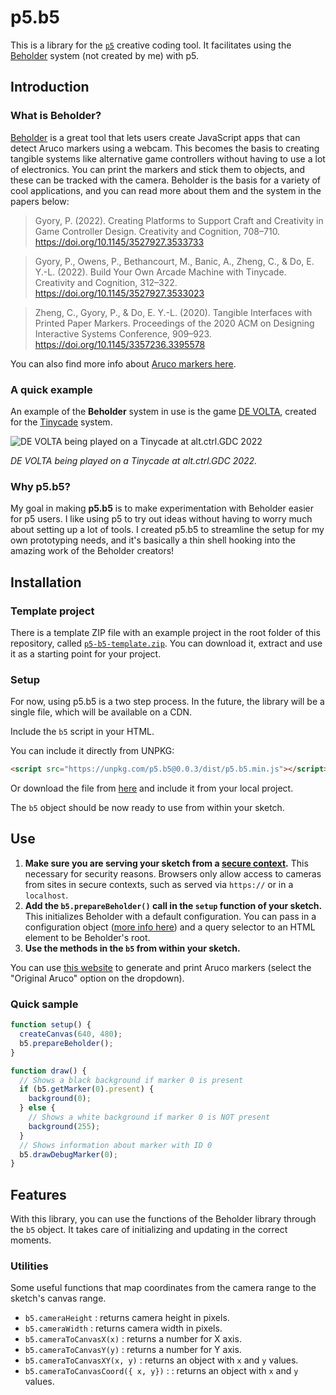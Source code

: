 # p5.b5

This is a library for the [`p5`](http://p5js.org) creative coding tool. It facilitates using the [Beholder](https://github.com/project-beholder/beholder-detection) system (not created by me) with p5.

## Introduction

### What is Beholder?

[Beholder](https://github.com/project-beholder/beholder-detection) is a great tool that lets users create JavaScript apps that can detect Aruco markers using a webcam. This becomes the basis to creating tangible systems like alternative game controllers without having to use a lot of electronics. You can print the markers and stick them to objects, and these can be tracked with the camera. Beholder is the basis for a variety of cool applications, and you can read more about them and the system in the papers below:

> Gyory, P. (2022). Creating Platforms to Support Craft and Creativity in Game Controller Design. Creativity and Cognition, 708–710. https://doi.org/10.1145/3527927.3533733

> Gyory, P., Owens, P., Bethancourt, M., Banic, A., Zheng, C., & Do, E. Y.-L. (2022). Build Your Own Arcade Machine with Tinycade. Creativity and Cognition, 312–322. https://doi.org/10.1145/3527927.3533023

> Zheng, C., Gyory, P., & Do, E. Y.-L. (2020). Tangible Interfaces with Printed Paper Markers. Proceedings of the 2020 ACM on Designing Interactive Systems Conference, 909–923. https://doi.org/10.1145/3357236.3395578

You can also find more info about [Aruco markers here](https://docs.opencv.org/3.2.0/d5/dae/tutorial_aruco_detection.html).

### A quick example

An example of the **Beholder** system in use is the game [DE VOLTA](https://enric.llagostera.com.br/2022/07/04/de-volta/), created for the [Tinycade](https://tinycade.github.io/tinycade-homepage/) system.

![DE VOLTA being played on a Tinycade at alt.ctrl.GDC 2022](imgs/devolta.gif)

_DE VOLTA being played on a Tinycade at alt.ctrl.GDC 2022._

### Why p5.b5?

My goal in making **p5.b5** is to make experimentation with Beholder easier for p5 users. I like using p5 to try out ideas without having to worry much about setting up a lot of tools. I created p5.b5 to streamline the setup for my own prototyping needs, and it's basically a thin shell hooking into the amazing work of the Beholder creators!

## Installation

### Template project

There is a template ZIP file with an example project in the root folder of this repository, called [`p5-b5-template.zip`](https://github.com/enricllagostera/p5.b5/blob/main/p5-b5-template.zip). You can download it, extract and use it as a starting point for your project.

### Setup

For now, using p5.b5 is a two step process. In the future, the library will be a single file, which will be available on a CDN.

Include the `b5` script in your HTML.

You can include it directly from UNPKG:

```html
<script src="https://unpkg.com/p5.b5@0.0.3/dist/p5.b5.min.js"></script>
```

Or download the file from [here](https://raw.githubusercontent.com/enricllagostera/p5.b5/main/dist/p5.b5.min.js) and include it from your local project.

The `b5` object should be now ready to use from within your sketch.

## Use

1. **Make sure you are serving your sketch from a [secure context](https://developer.mozilla.org/en-US/docs/Web/Security/Secure_Contexts).** This necessary for security reasons. Browsers only allow access to cameras from sites in secure contexts, such as served via `https://` or in a `localhost`.
2. **Add the `b5.prepareBeholder()` call in the `setup` function of your sketch.** This initializes Beholder with a default configuration. You can pass in a configuration object ([more info here](https://github.com/project-beholder/beholder-detection#custom-config)) and a query selector to an HTML element to be Beholder's root.
3. **Use the methods in the `b5` from within your sketch.**

You can use [this website](https://chev.me/arucogen/) to generate and print Aruco markers (select the "Original Aruco" option on the dropdown).

### Quick sample

```js
function setup() {
  createCanvas(640, 480);
  b5.prepareBeholder();
}

function draw() {
  // Shows a black background if marker 0 is present
  if (b5.getMarker(0).present) {
    background(0);
  } else {
    // Shows a white background if marker 0 is NOT present
    background(255);
  }
  // Shows information about marker with ID 0
  b5.drawDebugMarker(0);
}
```

## Features

With this library, you can use the functions of the Beholder library through the `b5` object. It takes care of initializing and updating in the correct moments.

### Utilities

Some useful functions that map coordinates from the camera range to the sketch's canvas range.

- `b5.cameraHeight` : returns camera height in pixels.
- `b5.cameraWidth` : returns camera width in pixels.
- `b5.cameraToCanvasX(x)` : returns a number for X axis.
- `b5.cameraToCanvasY(y)` : returns a number for Y axis.
- `b5.cameraToCanvasXY(x, y)` : returns an object with `x` and `y` values.
- `b5.cameraToCanvasCoord({ x, y})` : : returns an object with `x` and `y` values.
